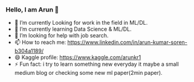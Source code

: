 ### Hello, I am Arun  👋

- 🔭 I’m currently Looking for work in the field in ML/DL.  
- 🌱 I’m currently learning Data Science & ML/DL.
- 🤔 I’m looking for help with job search.
- 📫 How to reach me: https://www.linkedin.com/in/arun-kumar-soren-b304a1189/
- 😄 Kaggle profile: https://www.kaggle.com/arunkr1
- ⚡ Fun fact: i try to learn something new everyday it maybe a small medium blog or checking some new ml paper(2min paper).






